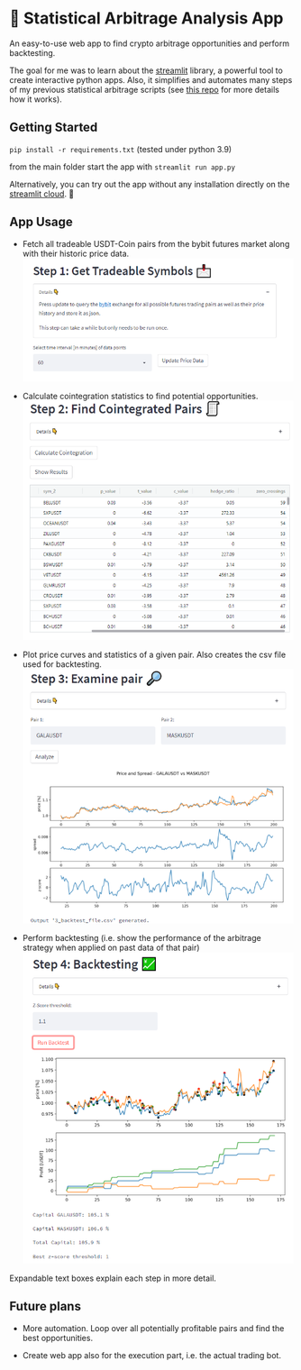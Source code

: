 # 💱 Statistical Arbitrage Analysis App

An easy-to-use web app to find crypto arbitrage opportunities and perform backtesting.

The goal for me was to learn about the [streamlit](https://streamlit.io/) library, a powerful tool to create interactive python apps. Also, it simplifies and automates many steps of my previous statistical arbitrage scripts (see [this repo](https://github.com/felixsc1/StatisticalArbitrage) for more details how it works).

## Getting Started

`pip install -r requirements.txt` (tested under python 3.9)

from the main folder start the app with `streamlit run app.py`

Alternatively, you can try out the app without any installation directly on the [streamlit cloud](https://felixsc1-tradebotgui-app-vip1ly.streamlitapp.com/). 🥳

## App Usage

- Fetch all tradeable USDT-Coin pairs from the bybit futures market along with their historic price data.
  ![Step 1](img/step1.PNG)

- Calculate cointegration statistics to find potential opportunities.
  ![Step 2](img/step2.PNG)

- Plot price curves and statistics of a given pair. Also creates the csv file used for backtesting.
  ![Step 3](img/step3.PNG)

- Perform backtesting (i.e. show the performance of the arbitrage strategy when applied on past data of that pair)
  ![Step 3](img/step4.PNG)

Expandable text boxes explain each step in more detail.

## Future plans

- More automation. Loop over all potentially profitable pairs and find the best opportunities.

- Create web app also for the execution part, i.e. the actual trading bot.
